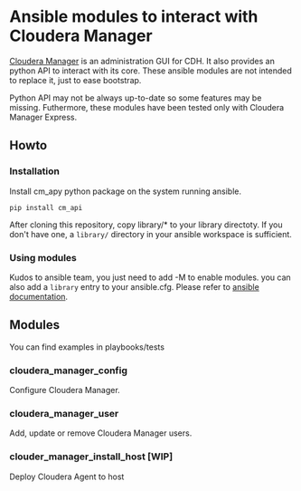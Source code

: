 Ansible modules to interact with Cloudera Manager
===

[Cloudera Manager](https://www.cloudera.com/content/www/en-us/products/cloudera-manager.html) is an administration GUI for CDH. It also provides an python API to interact with its core. These ansible modules are not intended to replace it, just to ease bootstrap.

Python API may not be always up-to-date so some features may be missing. Futhermore, these modules have been tested only with Cloudera Manager Express.

## Howto
### Installation
Install cm_apy python package on the system running ansible.
```shell
pip install cm_api
```
After cloning this repository, copy library/* to your library directoty. If you don't have one, a `library/` directory in your ansible workspace is sufficient.
### Using modules
Kudos to ansible team, you just need to add  -M <path to library> to enable modules. you can also add a `library` entry to your ansible.cfg. Please refer to [ansible documentation](http://docs.ansible.com/ansible/intro_configuration.html#library).

## Modules
You can find examples in playbooks/tests
### cloudera_manager_config
Configure Cloudera Manager.

### cloudera_manager_user
Add, update or remove Cloudera Manager users.

### clouder_manager_install_host [WIP]
Deploy Cloudera Agent to host
